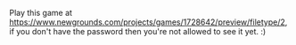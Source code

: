 Play this game at https://www.newgrounds.com/projects/games/1728642/preview/filetype/2, if you don't have the password then you're not allowed to see it yet. :)
